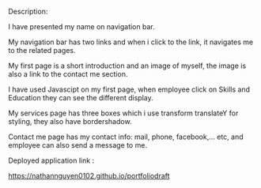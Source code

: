 Description: 

I have presented my name on navigation bar.

My navigation bar has two links and when i click to the link, it navigates me to the related pages.

My first page is a short introduction and an image of myself, the image is also a link to the contact me section.

I have used Javascipt on my first page, when employee click on Skills and Education they can see the different display.

My services page has three boxes which i use transform translateY for styling, they also have bordershadow.

Contact me page has my contact info: mail, phone, facebook,... etc, and employee can also send a message to me.


Deployed application link :

https://nathannguyen0102.github.io/portfoliodraft

